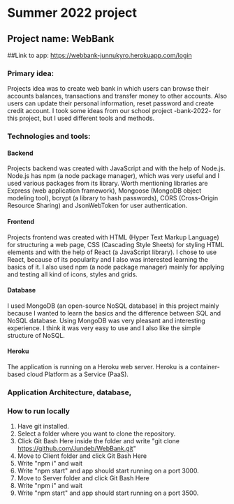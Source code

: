 # Summer 2022 project

## Project name: WebBank

##Link to app: https://webbank-junnukyro.herokuapp.com/login

### Primary idea: 
Projects idea was to create web bank in which users can browse their accounts balances, transactions and transfer money to other accounts. Also users can update their personal information, reset password and create credit account. I took some ideas from our school project -bank-2022- for this project, but I used different tools and methods.

### Technologies and tools:

#### Backend
Projects backend was created with JavaScript and with the help of Node.js. Node.js has npm (a node package manager), which was very useful and I used various packages from its library. Worth mentioning libraries are Express (web application framework), Mongoose (MongoDB object modeling tool), bcrypt (a library to hash passwords), CORS (Cross-Origin Resource Sharing) and JsonWebToken for user authentication.

#### Frontend
Projects frontend was created with HTML (Hyper Text Markup Language) for structuring a web page, CSS (Cascading Style Sheets) for styling HTML elements and with the help of React (a JavaScript library). I chose to use React, because of its popularity and I also was interested learning the basics of it. I also used npm (a node package manager) mainly for applying and testing all kind of icons, styles and grids.

#### Database
I used MongoDB (an open-source NoSQL database) in this project mainly because I wanted to learn the basics and the difference between SQL and NoSQL database. Using MongoDB was very pleasant and interesting experience. I think it was very easy to use and I also like the simple structure of NoSQL.

#### Heroku
The application is running on a Heroku web server. Heroku is a container-based cloud Platform as a Service (PaaS).

### Application Architecture, database, 


### How to run locally
1. Have git installed.
2. Select a folder where you want to clone the repository.
3. Click Git Bash Here inside the folder and write "git clone https://github.com/Jundeb/WebBank.git"
4. Move to Client folder and click Git Bash Here
5. Write "npm i" and wait
6. Write "npm start" and app should start running on a port 3000.
7. Move to Server folder and click Git Bash Here
8. Write "npm i" and wait
9. Write "npm start" and app should start running on a port 3500.
